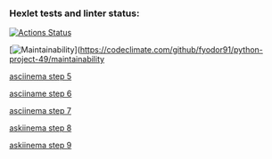 ### Hexlet tests and linter status:
[![Actions Status](https://github.com/fyodor91/python-project-49/workflows/hexlet-check/badge.svg)](https://github.com/fyodor91/python-project-49/actions)

[![Maintainability](https://api.codeclimate.com/v1/badges/b98262d0795668e85f38/maintainability)](https://codeclimate.com/github/fyodor91/python-project-49/maintainability

[asciinema step 5](https://asciinema.org/a/578811)

[asciiname step 6](https://asciinema.org/a/578812)

[asciinema step 7](https://asciinema.org/a/578814)
 
[askiinema step 8](https://asciinema.org/a/578816)

[askiinema step 9](https://asciinema.org/a/578817)
